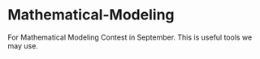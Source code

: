 # Mathematical-Modeling
For Mathematical Modeling Contest in September.
This is useful tools we may use.
